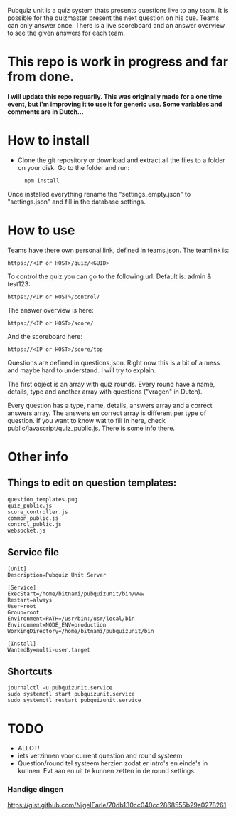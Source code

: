 
Pubquiz unit is a quiz system thats presents questions live to any team. It is possible for the quizmaster present the next question on his cue. Teams can only answer once. There is a live scoreboard and an answer overview to see the given answers for each team.

# This repo is work in progress and far from done.
**I will update this repo reguarlly. This was originally made for a one time event, but i'm improving it to use it for generic use. Some variables and comments are in Dutch...**

# How to install
- Clone the git repository or download and extract all the files to a folder on your disk. Go to the folder and run:	

	    npm install

Once installed everything rename the "settings_empty.json" to "settings.json" and fill in the database settings.

# How to use

Teams have there own personal link, defined in teams.json. The teamlink is:
	
	https://<IP or HOST>/quiz/<GUID>

To control the quiz you can go to the following url. Default is: admin & test123:

	https://<IP or HOST>/control/

The answer overview is here:
	
	https://<IP or HOST>/score/

And the scoreboard here:
	
	https://<IP or HOST>/score/top
	

Questions are defined in questions.json. Right now this is a bit of a mess and maybe hard to understand. I will try to explain.

The first object is an array with quiz rounds. Every round have a name, details, type and another array with questions ("vragen" in Dutch).

Every question has a type, name, details, answers array and a correct answers array. The answers en correct array is different per type of question. If you want to know wat to fill in here, check public/javascript/quiz_public.js. There is some info there.

# Other info
## Things to edit on question templates:
	question_templates.pug
	quiz_public.js
	score_controller.js
	common_public.js
	control_public.js
	websocket.js

## Service file
	[Unit]
	Description=Pubquiz Unit Server

	[Service]
	ExecStart=/home/bitnami/pubquizunit/bin/www
	Restart=always
	User=root
	Group=root
	Environment=PATH=/usr/bin:/usr/local/bin
	Environment=NODE_ENV=production
	WorkingDirectory=/home/bitnami/pubquizunit/bin

	[Install]
	WantedBy=multi-user.target


## Shortcuts
	journalctl -u pubquizunit.service
	sudo systemctl start pubquizunit.service
	sudo systemctl restart pubquizunit.service

# TODO
- ALLOT!
- iets verzinnen voor current question and round systeem
- Question/round tel systeem herzien zodat er intro's en einde's in kunnen.
    Evt aan en uit te kunnen zetten in de round settings.


### Handige dingen
https://gist.github.com/NigelEarle/70db130cc040cc2868555b29a0278261